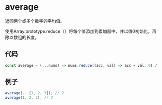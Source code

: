 # average

返回两个或多个数字的平均值。

使用Array.prototype.reduce（）将每个值添加到累加器中，并以值0初始化，再除以数组的长度。

## 代码

```js
const average = (...nums) => nums.reduce((acc, val) => acc + val, 0) / nums.length;
```

## 例子

```js
average(...[1, 2, 3]); // 2
average(1, 2, 3); // 2
```
